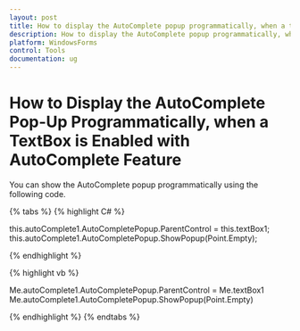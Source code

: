 ```yaml
---
layout: post
title: How to display the AutoComplete popup programmatically, when a textbox is enabled with AutoComplete feature | WindowsForms | Syncfusion
description: How to display the AutoComplete popup programmatically, when a textbox is enabled with AutoComplete feature
platform: WindowsForms
control: Tools
documentation: ug
---
```


# How to Display the AutoComplete Pop-Up Programmatically, when a TextBox is Enabled with AutoComplete Feature

You can show the AutoComplete popup programmatically using the following code.

{% tabs %}
{% highlight C# %}

this.autoComplete1.AutoCompletePopup.ParentControl = this.textBox1;
this.autoComplete1.AutoCompletePopup.ShowPopup(Point.Empty);

{% endhighlight %}

{% highlight vb %}

Me.autoComplete1.AutoCompletePopup.ParentControl = Me.textBox1
Me.autoComplete1.AutoCompletePopup.ShowPopup(Point.Empty)

{% endhighlight %}
{% endtabs %}
